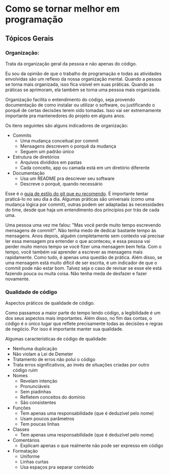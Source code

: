 # Como se tornar melhor em programação

## Tópicos Gerais

### Organização:

Trata da organização geral da pessoa e não apenas do código.

Eu sou da opinião de que o trabalho de programação e todas as atividades
envolvidas são um reflexo da nossa organização mental. Quando a pessoa se
torna mais organizada, isso fica visível em suas práticas. Quando as práticas
se aprimoram, ela também se torna uma pessoa mais organizada.

Organização facilita o entendimento do código, seja provendo documentação de
como instalar ou utilizar o software, ou justificando o porquê de certas
decisões terem sido tomadas. Isso vai ser extremamente importante pra
mantenedores do projeto em alguns anos.

Os itens seguintes são alguns indicadores de organização:

- Commits
  - Uma mudança conceitual por commit
  - Mensagens descrevem o porquê da mudança
  - Seguem um padrão único
- Estrutura de diretórios
  - Arquivos divididos em pastas
  - Cada conceito, app ou camada está em um diretório diferente
- Documentação
  - Usa um README pra descrever seu software
  - Descreve o porquê, quando necessário

Esse é o [guia de estilo do git que eu
recomendo](https://github.com/agis-/git-style-guide). É importante tentar
praticá-lo no seu dia a dia. Algumas práticas são universais (como uma mudança
lógica por commit), outras podem ser adaptadas às necessidades do time, desde
que haja um entendimento dos princípios por trás de cada uma.

Uma pessoa uma vez me falou: "Mas você perde muito tempo escrevendo mensagens
de commit!". Não tenha medo de dedicar bastante tempo às mensagens. Anos
depois, alguém completamente sem contexto vai precisar ler essa mensagem pra
entender o que aconteceu, e essa pessoa vai perder muito menos tempo se você
fizer uma mensagem bem feita. Com o tempo, você também vai aprender a escrever
as mensagens mais rapidamente. Como tudo, é apenas uma questão de prática. Além
disso, se uma mensagem está muito difícil de ser escrita, é um indicador de que
o commit pode não estar bom. Talvez seja o caso de revisar se esse ele está
fazendo pouca ou muita coisa. Não tenha meda de desfazer e fazer novamente.

### Qualidade de código

Aspectos práticos de qualidade de código.

Como passamos a maior parte do tempo lendo código, a legibilidade é um dos seus
aspectos mais importantes. Além disso, no fim das contas, o código é o único
lugar que reflete precisamente todas as decisões e regras de negócio. Por isso
é importante manter sua qualidade.

Algumas características de código de qualidade:

- Nenhuma duplicação
- Não violam a Lei de Demeter
- Tratamento de erros não polui o código
- Trata erros significativos, ao invés de situações criadas por outro código ruim
- Nomes
  - Revelam intenção
  - Pronunciáveis
  - Sem piadinhas
  - Refletem conceitos do domínio
  - São consistentes
- Funções
  - Tem apenas uma responsabilidade (que é deduzível pelo nome)
  - Usam poucos parâmetros
  - Tem poucas linhas
- Classes
  - Tem apenas uma responsabilidade (que é deduzível pelo nome)
- Comentários
  - Explicam apenas o que realmente não pode ser expresso em código
- Formatação
  - Uniforme
  - Linhas curtas
  - Usa espaços pra separar conteúdo
